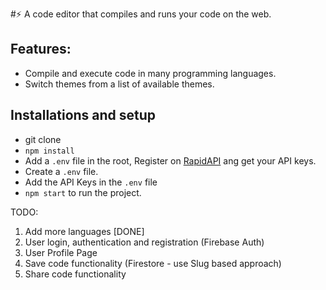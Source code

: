 
#⚡️ A code editor that compiles and runs your code on the web.



## Features: 
- Compile and execute code in many programming languages.
- Switch themes from a list of available themes.

## Installations and setup

- git clone 
- `npm install`
- Add a `.env` file in the root, Register on <a href="https://rapidapi.com/judge0-official/api/judge0-ce/pricing" target="__blank">RapidAPI</a> ang get your API keys.
- Create a `.env` file.
- Add the API Keys in the `.env` file
- `npm start` to run the project.


TODO:

1. Add more languages [DONE]
2. User login, authentication and registration (Firebase Auth)
3. User Profile Page
4. Save code functionality (Firestore - use Slug based approach)
5. Share code functionality

